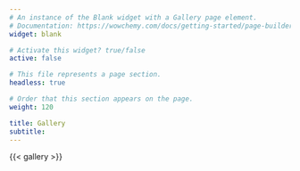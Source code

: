 ```yaml
---
# An instance of the Blank widget with a Gallery page element.
# Documentation: https://wowchemy.com/docs/getting-started/page-builder/
widget: blank

# Activate this widget? true/false
active: false

# This file represents a page section.
headless: true

# Order that this section appears on the page.
weight: 120

title: Gallery
subtitle:
---
```


{{< gallery >}}
